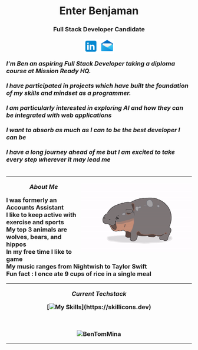 <h1 align="center">Enter Benjaman</h1>
<h3 align="center">Full Stack Developer Candidate
<p align="center">
<a href="https://www.linkedin.com/in/bentommina" target="blank"><img align="center" src="icons/LinkedinIconColored.png" alt="benm" height="40" width="40" /></a>
<a href = "mailto: bentommina@gmail.com"><img align="center" src="icons/EmailIcon.png" height="40" width="40" /></a>
</p>



<p align="left">
  <em>
   I'm Ben an aspiring Full Stack Developer taking a diploma course at Mission Ready HQ.  <br> <br>
  I have participated in projects which have built the foundation of my skills and mindset as a programmer. <br> <br>
  I am particularly interested in exploring AI and how they can be integrated with web applications <br><br>
    I want to absorb as much as I can to be the best developer I can be <br><br>
    I have a long journey ahead of me but I am excited to take every step wherever it may lead me
  <br>
    <br>
  </em>
</p>
<hr>

<img align="right" width=300px alt="Hippo" src="icons/hippodance.gif" />

***About Me***
<p align="left">
I was formerly an Accounts Assistant <br>
I like to keep active with exercise and sports<br>
My top 3 animals are wolves, bears, and hippos<br>
In my free time I like to game<br>
  My music ranges from Nightwish to Taylor Swift<br>
Fun fact : I once ate 9 cups of rice in a single meal
</p>

 <hr>

***Current Techstack***
<p>

  [![My Skills](https://skillicons.dev/icons?i=js,html,css,express,github,mongodb,mysql,nodejs,react,vscode,)](https://skillicons.dev)
<p>
<br>
<p>
  <img src="https://github-readme-stats.vercel.app/api/top-langs?username=BenTomMina&show_icons=true&locale=en&layout=compact" alt="BenTomMina" />
</p>

<hr>
